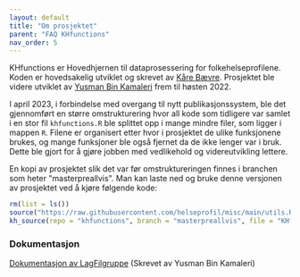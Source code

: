 ```yaml
---
layout: default
title: "Om prosjektet" 
parent: "FAQ KHfunctions"
nav_order: 5
---
```


KHfunctions er Hovedhjernen til dataprosessering for folkehelseprofilene. Koden er hovedsakelig utviklet og skrevet av [Kåre Bævre](https://www.fhi.no/om/organisasjon/helse-og-ulikhet/kare-bavre/). Prosjektet ble videre utviklet av [Yusman Bin Kamaleri](https://www.fhi.no/om/organisasjon/helse-og-ulikhet/yusman-bin-kamaleri/) frem til høsten 2022. 

I april 2023, i forbindelse med overgang til nytt publikasjonssystem, ble det gjennomført en større omstrukturering hvor all kode som tidligere var samlet i en stor fil `khfunctions.R` ble splittet opp i mange mindre filer, som ligger i mappen `R`. Filene er organisert etter hvor i prosjektet de ulike funksjonene brukes, og mange funksjoner ble også fjernet da de ikke lenger var i bruk. Dette ble gjort for å gjøre jobben med vedlikehold og videreutvikling lettere. 

En kopi av prosjektet slik det var før omstruktureringen finnes i branchen som heter "masterpreallvis". Man kan laste ned og bruke denne versjonen av prosjektet ved å kjøre følgende kode:

```r 
rm(list = ls())
source("https://raw.githubusercontent.com/helseprofil/misc/main/utils.R")
kh_source(repo = "khfunctions", branch = "masterpreallvis", file = "KHfunctions.R", encoding = "latin1")
```

### Dokumentasjon

[Dokumentasjon av LagFilgruppe](https://helseprofil.github.io/khfunctions/) (Skrevet av Yusman Bin Kamaleri)

